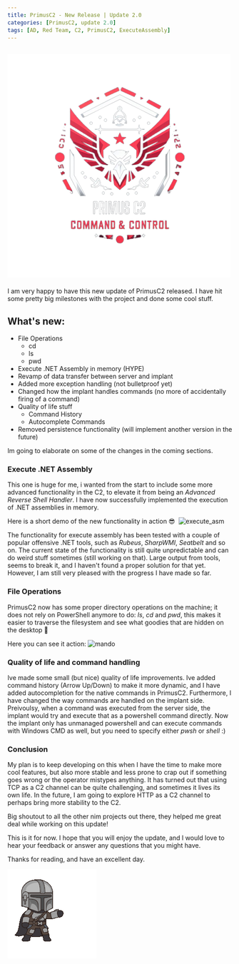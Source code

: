 ```yaml
---
title: PrimusC2 - New Release | Update 2.0
categories: [PrimusC2, update 2.0]
tags: [AD, Red Team, C2, PrimusC2, ExecuteAssembly]    
---
```


![Primusinterp's Github logo](/assets/img/Primusc2.png)
--- 
I am very happy to have this new update of PrimusC2 released. I have hit some pretty big milestones with the project and done some cool stuff.

## What's new:
- File Operations
    + cd
    + ls 
    + pwd
- Execute .NET Assembly in memory (HYPE)
- Revamp of data transfer between server and implant 
- Added more exception handling (not bulletproof yet)
- Changed how the implant handles commands (no more of accidentally firing of a command)
- Quality of life stuff
    + Command History 
    + Autocomplete Commands 
- Removed persistence functionality (will implement another version in the future) 

Im going to elaborate on some of the changes in the coming sections. 

### Execute .NET Assembly 
This one is huge for me, i wanted from the start to include some more advanced functionality in the C2, to elevate it from being an *Advanced Reverse Shell Handler*. I have now successfully implemented the execution of .NET assemblies in memory. 

Here is a short demo of the new functionality in action 😎 
![execute_asm](/assets/img/execute_asmv2.gif)

The functionality for execute assembly has been tested with a couple of popular offensive .NET tools, such as *Rubeus*, *SharpWMI*, *Seatbelt* and so on. The current state of the functionality is still quite unpredictable and can do weird stuff sometimes (still working on that). Large output from tools, seems to break it, and I haven't found a proper solution for that yet. However, I am still very pleased with the progress I have made so far.


### File Operations
PrimusC2 now has some proper directory operations on the machine; it does not rely on PowerShell anymore to do: *ls*, *cd* and *pwd*, this makes it easier to traverse the filesystem and see what goodies that are hidden on the desktop 👀

Here you can see it action:
![mando](/assets/img/FileOps.gif)

### Quality of life and command handling
Ive made some small (but nice) quality of life improvements. Ive added command history (Arrow Up/Down) to make it more dynamic, and I have added autocompletion for the native commands in PrimusC2. Furthermore, I have changed the way commands are handled on the implant side. Preivoulsy, when a command was executed from the server side, the implant would try and execute that as a powershell command directly. Now the implant only has unmanaged powershell and can execute commands with Windows CMD as well, but you need to specify either *pwsh* or *shell* :) 

### Conclusion
My plan is to keep developing on this when I have the time to make more cool features, but also more stable and less prone to crap out if something goes wrong or the operator mistypes anything. It has turned out that using TCP as a C2 channel can be quite challenging, and sometimes it lives its own life. In the future, I am going to explore HTTP as a C2 channel to perhaps bring more stability to the C2. 

Big shoutout to all the other nim projects out there, they helped me great deal while working on this update!

This is it for now. I hope that you will enjoy the update, and I would love to hear your feedback or answer any questions that you might have.

Thanks for reading, and have an excellent day.


![mando](/assets/img/mando.gif)
  